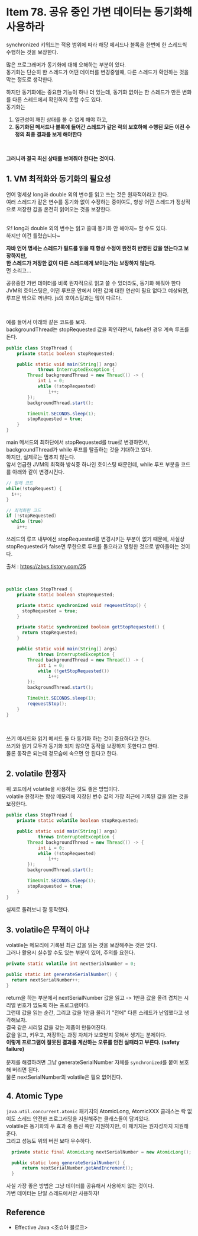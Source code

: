# Item 78. 공유 중인 가변 데이터는 동기화해 사용하라
synchronized 키워드는 적용 범위에 따라 해당 메서드나 블록을 한번에 한 스레드씩 수행하는 것을 보장한다. <Br>

많은 프로그래머가 동기화에 대해 오해하는 부분이 있다. <br>
동기화는 단순히 한 스레드가 어떤 데이터를 변경중일때, 다른 스레드가 확인하는 것을 막는 정도로 생각한다. <br> 

하지만 동기화에는 중요한 기능이 하나 더 있는데, 동기화 없이는 한 스레드가 만든 변화를 다른 스레드에서 확인하지 못할 수도 있다. <br>
동기화는 
1. 일관성이 깨진 상태를 볼 수 없게 해야 하고,
2. **동기화된 메서드나 블록에 들어간 스레드가 같은 락의 보호하에 수행된 모든 이전 수정의 최종 결과를 보게 해야한다**

<br>

**그러니까 결국 최신 상태를 보여줘야 한다는 것이다.** <br>

## 1. VM 최적화와 동기화의 필요성
언어 명세상 long과 double 외의 변수를 읽고 쓰는 것은 원자적이라고 한다. <br> 
여러 스레드가 같은 변수를 동기화 없이 수정하는 중이여도, 
항상 어떤 스레드가 정상적으로 저장한 값을 온전히 읽어오는 것을 보장한다. <Br> <br>

오! long과 double 외의 변수는 읽고 쓸때 동기화 안 해야지~ 할 수도 있다. <Br>
하지만 이건 틀렸습니다~ <br>

**자바 언어 명세는 스레드가 필드를 읽을 때 항상 수정이 완전히 반영된 값을 얻는다고 보장하지만, <br> 한 스레드가 저장한 값이 다른 스레드에게 보이는가는 보장하지 않는다.**  <br>
먼 소리고...  <br>

공유중인 가변 데이터를 비록 원자적으로 읽고 쓸 수 있더라도, 동기화 해줘야 한다 <br>
JVM의 호이스팅은, 어떤 루프문 안에서 어떤 값에 대한 연산이 필요 없다고 예상되면, 루프문 밖으로 꺼낸다.
js의 호이스팅과는 많이 다르다.


<br>

예를 들어서 아래와 같은 코드를 보자. <br>
backgroundThread는 stopRequested 값을 확인하면서, false인 경우 계속 루프를 돈다. <Br>

```java
public class StopThread {
    private static boolean stopRequested;

    public static void main(String[] args)
            throws InterruptedException {
        Thread backgroundThread = new Thread(() -> {
            int i = 0;
            while (!stopRequested)
                i++;
        });
        backgroundThread.start();

        TimeUnit.SECONDS.sleep(1);
        stopRequested = true;
    }
}
```

main 메서드의 최하단에서 stopRequested를 true로 변경하면서, <br> 
backgroundThread가 while 루프를 탈출하는 것을 기대하고 있다. <br>
하지만, 실제로는 멈추지 않는다. <br>
앞서 언급한 JVM의 최적화 방식중 하나인 호이스팅 때문인데, while 루프 부분을 코드를 아래와 같이 변경시킨다.

```java
// 원래 코드
while(!stopRequest) {
  i++;
}

// 최적화한 코드
if (!stopRequested)
  while (true)
    i++;

```

쓰레드의 루프 내부에선 stopRequested를 변경시키는 부분이 없기 때문에,
사실상 stopRequested가 false면 무한으로 루프를 돌으라고 명령한 것으로 받아들이는 것이다. <Br>


출처 : https://zbvs.tistory.com/25

<br>


```java
public class StopThread {
    private static boolean stopRequested;

    private static synchronized void reqeuestStop() {
      stopRequested = true;
    }

    private static synchronized boolean getStopRequested() {
      return stopRequested;
    }

    public static void main(String[] args)
            throws InterruptedException {
        Thread backgroundThread = new Thread(() -> {
            int i = 0;
            while (!getStopRequested())
                i++;
        });
        backgroundThread.start();

        TimeUnit.SECONDS.sleep(1);
        reqeuestStop();
    }
}
```

<br>

쓰기 메서드와 읽기 메서드 둘 다 동기화 하는 것이 중요하다고 한다. <br>
쓰기와 읽기 모두가 동기화 되지 않으면 동작을 보장하지 못한다고 한다. <br>
물론 동작은 되는데 겉모습에 속으면 안 된다고 한다. <br>

## 2. volatile 한정자
위 코드에서 volatile을 사용하는 것도 좋은 방법이다. <Br>
volatile 한정자는 항상 메모리에 저장된 변수 값의 가장 최근에 기록된 값을 읽는 것을 보장한다.

```java
public class StopThread {
    private static volatile boolean stopRequested;

    public static void main(String[] args)
            throws InterruptedException {
        Thread backgroundThread = new Thread(() -> {
            int i = 0;
            while (!stopRequested)
                i++;
        });
        backgroundThread.start();

        TimeUnit.SECONDS.sleep(1);
        stopRequested = true;
    }
}
```

실제로 돌려보니 잘 동작했다. <br>

## 3. volatile은 무적이 아냐

volatile는 메모리에 기록된 최근 값을 읽는 것을 보장해주는 것은 맞다. <br>
그러나 활용시 실수할 수도 있는 부분이 있어, 주의를 요한다.

```java
private static volatile int nextSerialNumber = 0;

public static int generateSerialNumber() {
  return nextSerialNumber++;
}
```

return을 하는 부분에서 nextSerialNumber 값을 읽고 -> 1만큼 값을 올려 겹치는 시리얼 번호가 없도록 하는 프로그램이다. <br>
그런데 값을 읽는 순간, 그리고 값을 1만큼 올리기 "전에" 다른 스레드가 난입했다고 생각해보자. <br>
결국 같은 시리얼 값을 갖는 제품이 만들어진다. <br>
값을 읽고, 키우고, 저장하는 과정 자체가 보호받지 못해서 생기는 분제이다. <br>
**이렇게 프로그램이 잘못된 결과를 계산하는 오류를 안전 실패라고 부른다. (safety failure)** <br> <br>
문제를 해결하려면 그냥 generateSerialNumber 자체를 `synchronized`를 붙여 보호해 버리면 된다. <br>
물론 nextSerialNumber의 volatile은 필요 없어진다.

## 4. Atomic Type
`java.util.concurrent.atomic` 패키지의 AtomicLong, AtomicXXX 클래스는 락 없이도 스레드 안전한 프로그래밍을 지원해주는 클래스들이 담겨있다. <br>
volatile은 동기화의 두 효과 중 통신 쪽만 지원하지만, 이 패키지는 원자성까지 지원해준다. <Br>
그리고 성능도 위의 버전 보다 우수하다. 


```java
  private static final AtomicLong nextSerialNumber = new AtomicLong();

  public static long generateSerialNumber() {
      return nextSerialNumber.getAndIncrement();
  }
```


사실 가장 좋은 방법은 그냥 데이터를 공유해서 사용하지 않는 것이다. <br>
가변 데이터는 단일 스레드에서만 사용하자! 

## Reference
- Effective Java <조슈아 블로크>
